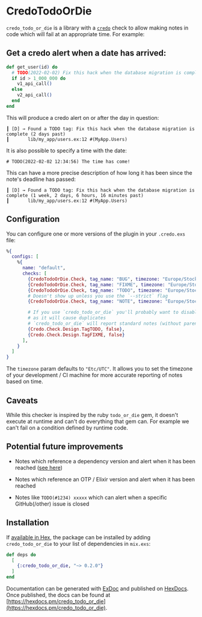 # CredoTodoOrDie

`credo_todo_or_die` is a library with a [`credo`](https://github.com/rrrene/credo) check to allow making notes in code which will fail at an appropriate time.  For example:

## Get a credo alert when a date has arrived:

```elixir
def get_user(id) do
  # TODO(2022-02-02) Fix this hack when the database migration is complete
  if id > 1_000_000 do
    v1_api_call()
  else
    v2_api_call()
  end
end
```

This will produce a credo alert on or after the day in question:

```
┃ [D] → Found a TODO tag: Fix this hack when the database migration is complete (2 days past)
┃       lib/my_app/users.ex:12 #(MyApp.Users)
```

It is also possible to specify a time with the date:

```
# TODO(2022-02-02 12:34:56) The time has come!
```

This can have a more precise description of how long it has been since the note's deadline has passed:

```
┃ [D] → Found a TODO tag: Fix this hack when the database migration is complete (1 week, 2 days, 6 hours, 16 minutes past)
┃       lib/my_app/users.ex:12 #(MyApp.Users)
```

## Configuration

You can configure one or more versions of the plugin in your `.credo.exs` file:

```elixir
%{
  configs: [
    %{
      name: "default",
      checks: [
        {CredoTodoOrDie.Check, tag_name: "BUG", timezone: "Europe/Stockholm", priority: :higher},
        {CredoTodoOrDie.Check, tag_name: "FIXME", timezone: "Europe/Stockholm", priority: :high},
        {CredoTodoOrDie.Check, tag_name: "TODO", timezone: "Europe/Stockholm", priority: :normal},
        # Doesn't show up unless you use the `--strict` flag
        {CredoTodoOrDie.Check, tag_name: "NOTE", timezone: "Europe/Stockholm", priority: :low},

        # If you use `credo_todo_or_die` you'll probably want to disable these built-in checks
        # as it will cause duplicates
        # `credo_todo_or_die` will report standard notes (without parentheses) for the above `tag_name`s
        {Credo.Check.Design.TagTODO, false},
        {Credo.Check.Design.TagFIXME, false}
      ],
    }
  ]
}
```

The `timezone` param defaults to `"Etc/UTC"`.  It allows you to set the timezone of your development / CI machine for more accurate reporting of notes based on time.

## Caveats

While this checker is inspired by the ruby `todo_or_die` gem, it doesn't execute at runtime and can't do everything that gem can.  For example we can't fail on a condition defined by runtime code.

## Potential future improvements

 * Notes which reference a dependency version and alert when it has been reached ([see here](https://elixirforum.com/t/inspecting-dependency-package-version-at-runtime/24440/2))
 * Notes which reference an OTP / Elixir version and alert when it has been reached

 * Notes like `TODO(#1234) xxxxx` which can alert when a specific GitHub(/other) issue is closed

## Installation

If [available in Hex](https://hex.pm/docs/publish), the package can be installed
by adding `credo_todo_or_die` to your list of dependencies in `mix.exs`:

```elixir
def deps do
  [
    {:credo_todo_or_die, "~> 0.2.0"}
  ]
end
```

Documentation can be generated with [ExDoc](https://github.com/elixir-lang/ex_doc)
and published on [HexDocs](https://hexdocs.pm). Once published, the docs can
be found at [https://hexdocs.pm/credo_todo_or_die](https://hexdocs.pm/credo_todo_or_die).

